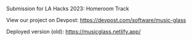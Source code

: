 Submission for LA Hacks 2023: Homeroom Track

View our project on Devpost: https://devpost.com/software/music-glass

Deployed version (old): https://musicglass.netlify.app/
